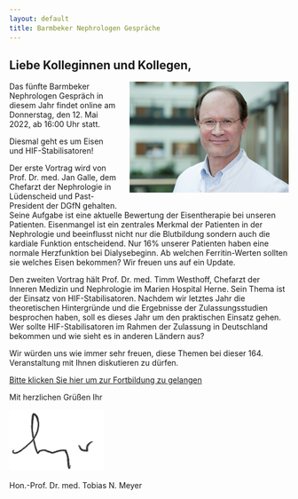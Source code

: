 ```yaml
---
layout: default
title: Barmbeker Nephrologen Gespräche
---
```

## Liebe Kolleginnen und Kollegen,   
   
<img src="/assets/images/CA_Meyer.jpg" height="200rem" style="float:right; margin-left:20px; margin-bottom:20px;">Das  fünfte Barmbeker Nephrologen Gespräch in diesem Jahr findet online am Donnerstag, den 12. Mai 2022, ab 16:00 Uhr statt.    
   
Diesmal geht es um Eisen und HIF-Stabilisatoren!         
    
Der erste Vortrag wird von Prof. Dr. med. Jan Galle, dem Chefarzt der Nephrologie in Lüdenscheid und Past-President der DGfN  gehalten. Seine Aufgabe ist eine aktuelle Bewertung der Eisentherapie bei unseren Patienten. Eisenmangel ist ein zentrales Merkmal der Patienten in der Nephrologie und beeinflusst nicht nur die Blutbildung sondern auch die kardiale Funktion entscheidend. Nur 16% unserer Patienten haben eine normale Herzfunktion bei Dialysebeginn. Ab welchen Ferritin-Werten sollten sie welches Eisen bekommen? Wir freuen uns auf ein Update.         
    
Den zweiten Vortrag hält Prof. Dr. med. Timm Westhoff, Chefarzt der Inneren Medizin und Nephrologie im Marien Hospital Herne. Sein Thema ist der Einsatz von HIF-Stabilisatoren. Nachdem wir letztes Jahr die theoretischen Hintergründe und die Ergebnisse der Zulassungsstudien besprochen haben, soll es dieses Jahr um den praktischen Einsatz gehen. Wer sollte HIF-Stabilisatoren im Rahmen der Zulassung in Deutschland bekommen und wie sieht es in anderen Ländern aus?         
    
Wir würden uns wie immer sehr freuen, diese Themen bei dieser 164. Veranstaltung mit Ihnen diskutieren zu dürfen.         
   
<a class="button" href="https://teams.microsoft.com/l/meetup-join/19%3ameeting_N2E0ZGI0NmEtOGVlNS00ZTFkLTk0YzEtNTkwMWE0YmFhMjIy%40thread.v2/0?context=%7b%22Tid%22%3a%22e6160a47-a12e-4ab1-be56-bddd09456693%22%2c%22Oid%22%3a%2254de3200-43af-4cbb-8fde-9d0457be7bcb%22%7d" target="_blank">Bitte klicken Sie hier um zur Fortbildung zu gelangen</a>  

Mit herzlichen Grüßen Ihr  

![Unterschrift Prof. Meyer](/assets/images/unterschrift-meyer.png)  

Hon.-Prof. Dr. med. Tobias N. Meyer  
